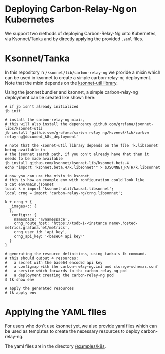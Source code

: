 # Deploying Carbon-Relay-Ng on Kubernetes

We support two methods of deploying Carbon-Relay-Ng onto Kubernetes, 
via Ksonnet/Tanka and by directly applying the provided `.yaml` files.

# Ksonnet/Tanka

In this repository in `/ksonnet/lib/carbon-relay-ng` we provide a mixin which can be used in 
ksonnet to create a simple carbon-relay-ng deployment. 
Note that the mixin depends on the [ksonnet-util library](https://github.com/grafana/jsonnet-libs/tree/master/ksonnet-util).

Using the jsonnet bundler and ksonnet, a simple carbon-relay-ng deployment can be created like shown here:

```
# if jb isn't already initialized
jb init

# install the carbon-relay-ng mixin,
# this will also install the dependency github.com/grafana/jsonnet-libs/ksonnet-util
jb install 'github.com/grafana/carbon-relay-ng/ksonnet/lib/carbon-relay-ng@document_k8s_deployment'

# note that the ksonnet-util library depends on the file 'k.libsonnet' being available in
# the jsonnet search path, if you don't already have that then it needs to be made available
jb install github.com/ksonnet/ksonnet-lib/ksonnet.beta.4
echo "import 'ksonnet.beta.4/k.libsonnet'" > $JSONNET_PATH/k.libsonnet

# now you can use the mixin in ksonnet,
# this is how an example env with configuration could look like
$ cat env/main.jsonnet
local k = import 'ksonnet-util/kausal.libsonnet';
local crng = import 'carbon-relay-ng/crng.libsonnet';

k + crng + {
  _images+:: {
  },
  _config+:: {
    namespace: 'mynamespace',
    crng_route_host: 'https://tsdb-1-<instance name>.hosted-metrics.grafana.net/metrics',
    crng_user_id: 'api_key',
    crng_api_key: '<base64 api key>'
  }
}

# generating the resource definitions, using tanka's tk command.
# this should output 4 resources:
#   a secret with the base64 encoded api key
#   a configmap with the carbon-relay-ng.ini and storage-schemas.conf
#   a service which forwards to the carbon-relay-ng pod
#   a deployment creating the carbon-relay-ng pod
$ tk show env

# apply the generated resources
# tk apply env
```

# Applying the YAML files
For users who don't use ksonnet yet, we also provide yaml files which can be used as templates to
create the necessary resources to deploy carbon-relay-ng.

The yaml files are in the directory [/examples/k8s](https://github.com/grafana/carbon-relay-ng/tree/document_k8s_deployment/examples/k8s).